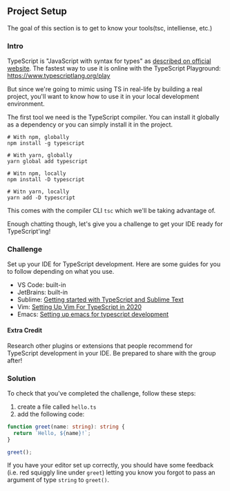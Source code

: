 ## Project Setup

The goal of this section is to get to know your tools(tsc, intelliense, etc.)

### Intro

TypeScript is "JavaScript with syntax for types" as [described on official website](https://www.typescriptlang.org/). The fastest way to use it is online with the TypeScript Playground: https://www.typescriptlang.org/play

But since we're going to mimic using TS in real-life by building a real project, you'll want to know how to use it in your local development environment.

The first tool we need is the TypeScript compiler. You can install it globally as a dependency or you can simply install it in the project.

```shell
# With npm, globally
npm install -g typescript

# With yarn, globally
yarn global add typescript

# Witn npm, locally
npm install -D typescript

# Witn yarn, locally
yarn add -D typescript
```

This comes with the compiler CLI `tsc` which we'll be taking advantage of.

Enough chatting though, let's give you a challenge to get your IDE ready for TypeScript'ing!

### Challenge

Set up your IDE for TypeScript development. Here are some guides for you to follow depending on what you use.

- VS Code: built-in
- JetBrains: built-in
- Sublime: [Getting started with TypeScript and Sublime Text](https://cmatskas.com/getting-started-with-typescript-and-sublime-text/)
- Vim: [Setting Up Vim For TypeScript in 2020](https://www.vimfromscratch.com/articles/setting-up-vim-for-typescript)
- Emacs: [Setting up emacs for typescript development](https://willschenk.com/articles/2021/setting_up_emacs_for_typescript_development/)

#### Extra Credit

Research other plugins or extensions that people recommend for TypeScript development in your IDE. Be prepared to share with the group after!

### Solution

To check that you've completed the challenge, follow these steps:

1. create a file called `hello.ts`
2. add the following code:

```typescript
function greet(name: string): string {
  return `Hello, ${name}!`;
}

greet();
```

If you have your editor set up correctly, you should have some feedback (i.e. red squiggly line under `greet`) letting you know you forgot to pass an argument of type `string` to `greet()`.
